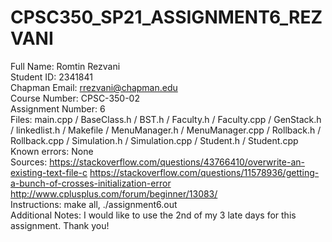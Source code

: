 # CPSC350_SP21_ASSIGNMENT6_REZVANI
Full Name: Romtin Rezvani\
Student ID: 2341841\
Chapman Email: rrezvani@chapman.edu\
Course Number: CPSC-350-02\
Assignment Number: 6\
Files: main.cpp / BaseClass.h / BST.h / Faculty.h / Faculty.cpp / GenStack.h / linkedlist.h / Makefile / MenuManager.h / MenuManager.cpp / Rollback.h / Rollback.cpp / Simulation.h / Simulation.cpp / Student.h / Student.cpp\
Known errors: None\
Sources: https://stackoverflow.com/questions/43766410/overwrite-an-existing-text-file-c
         https://stackoverflow.com/questions/11578936/getting-a-bunch-of-crosses-initialization-error
         http://www.cplusplus.com/forum/beginner/13083/ \
Instructions: make all, ./assignment6.out\
Additional Notes: I would like to use the 2nd of my 3 late days for this assignment. Thank you!

